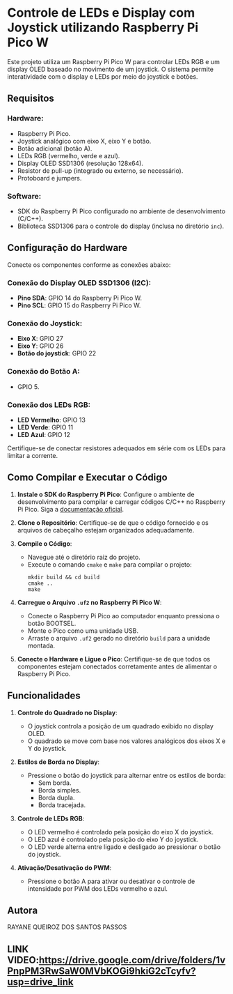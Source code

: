 # Controle de LEDs e Display com Joystick utilizando Raspberry Pi Pico W

Este projeto utiliza um Raspberry Pi Pico W para controlar LEDs RGB e um display OLED baseado no movimento de um joystick. O sistema permite interatividade com o display e LEDs por meio do joystick e botões.

## Requisitos

### Hardware:
- Raspberry Pi Pico.
- Joystick analógico com eixo X, eixo Y e botão.
- Botão adicional (botão A).
- LEDs RGB (vermelho, verde e azul).
- Display OLED SSD1306 (resolução 128x64).
- Resistor de pull-up (integrado ou externo, se necessário).
- Protoboard e jumpers.

### Software:
- SDK do Raspberry Pi Pico configurado no ambiente de desenvolvimento (C/C++).
- Biblioteca SSD1306 para o controle do display (inclusa no diretório `inc`).

## Configuração do Hardware

Conecte os componentes conforme as conexões abaixo:

### Conexão do Display OLED SSD1306 (I2C):
- **Pino SDA**: GPIO 14 do Raspberry Pi Pico W.
- **Pino SCL**: GPIO 15 do Raspberry Pi Pico W.

### Conexão do Joystick:
- **Eixo X**: GPIO 27 
- **Eixo Y**: GPIO 26
- **Botão do joystick**: GPIO 22

### Conexão do Botão A:
- GPIO 5.

### Conexão dos LEDs RGB:
- **LED Vermelho**: GPIO 13
- **LED Verde**: GPIO 11
- **LED Azul**: GPIO 12

Certifique-se de conectar resistores adequados em série com os LEDs para limitar a corrente.

## Como Compilar e Executar o Código

1. **Instale o SDK do Raspberry Pi Pico**:
   Configure o ambiente de desenvolvimento para compilar e carregar códigos C/C++ no Raspberry Pi Pico. Siga a [documentação oficial](https://datasheets.raspberrypi.com/pico/getting-started-with-pico.pdf).

2. **Clone o Repositório**:
   Certifique-se de que o código fornecido e os arquivos de cabeçalho estejam organizados adequadamente.

3. **Compile o Código**:
   - Navegue até o diretório raiz do projeto.
   - Execute o comando `cmake` e `make` para compilar o projeto:
     ```
     mkdir build && cd build
     cmake ..
     make
     ```

4. **Carregue o Arquivo `.uf2` no Raspberry Pi Pico W**:
   - Conecte o Raspberry Pi Pico ao computador enquanto pressiona o botão BOOTSEL.
   - Monte o Pico como uma unidade USB.
   - Arraste o arquivo `.uf2` gerado no diretório `build` para a unidade montada.

5. **Conecte o Hardware e Ligue o Pico**:
   Certifique-se de que todos os componentes estejam conectados corretamente antes de alimentar o Raspberry Pi Pico.

## Funcionalidades

1. **Controle do Quadrado no Display**:
   - O joystick controla a posição de um quadrado exibido no display OLED.
   - O quadrado se move com base nos valores analógicos dos eixos X e Y do joystick.

2. **Estilos de Borda no Display**:
   - Pressione o botão do joystick para alternar entre os estilos de borda:
     - Sem borda.
     - Borda simples.
     - Borda dupla.
     - Borda tracejada.

3. **Controle de LEDs RGB**:
   - O LED vermelho é controlado pela posição do eixo X do joystick.
   - O LED azul é controlado pela posição do eixo Y do joystick.
   - O LED verde alterna entre ligado e desligado ao pressionar o botão do joystick.

4. **Ativação/Desativação do PWM**:
   - Pressione o botão A para ativar ou desativar o controle de intensidade por PWM dos LEDs vermelho e azul.

## Autora
RAYANE QUEIROZ DOS SANTOS PASSOS

## LINK VIDEO:https://drive.google.com/drive/folders/1vPnpPM3RwSaW0MVbKOGi9hkiG2cTcyfv?usp=drive_link



